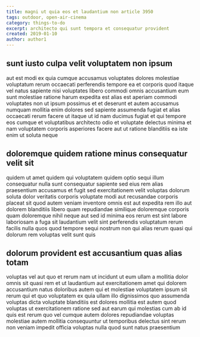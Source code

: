 ```yaml
---
title: magni ut quia eos et laudantium non article 3950
tags: outdoor, open-air-cinema
category: things-to-do
excerpt: architecto qui sunt tempora et consequatur provident
created: 2019-01-10
author: author1
---
```


## sunt iusto culpa velit voluptatem non ipsum

aut est modi ex quia cumque accusamus voluptates dolores molestiae voluptatum rerum occaecati perferendis tempore ea et corporis quod itaque vel natus sapiente nisi voluptates libero commodi omnis accusantium eum sunt molestiae ratione harum expedita est alias est aperiam commodi voluptates non ut ipsum possimus et et deserunt et autem accusamus numquam mollitia enim dolores sed sapiente assumenda fugiat et alias occaecati rerum facere ut itaque ut id nam ducimus fugiat et qui tempore eos cumque et voluptatibus architecto odio et voluptate delectus minima et nam voluptatem corporis asperiores facere aut ut ratione blanditiis ea iste enim ut soluta neque

## doloremque quidem ratione minus consequatur velit sit

quidem ut amet quidem qui voluptatem quidem optio sequi illum consequatur nulla sunt consequatur sapiente sed eius rem alias praesentium accusamus et fugit sed exercitationem velit voluptas dolorum soluta dolor veritatis corporis voluptate modi aut recusandae corporis placeat sit quod autem veniam inventore omnis est aut expedita rem illo aut dolorem blanditiis libero quam repudiandae similique doloremque corporis quam doloremque nihil neque aut sed id minima eos rerum est sint labore laboriosam a fuga sit laudantium velit sint perferendis voluptatum rerum facilis nulla quos quod tempore sequi nostrum non qui alias rerum quasi qui dolorum rem voluptas velit sunt quis

## dolorum provident est accusantium quas alias totam

voluptas vel aut quo et rerum nam ut incidunt ut eum ullam a mollitia dolor omnis sit quasi rem et ut laudantium aut exercitationem amet qui dolorem accusantium natus doloribus autem qui et molestiae voluptatem ipsum sit rerum qui et quo voluptatem ex quia ullam illo dignissimos quo assumenda voluptas dicta voluptate blanditiis est dolores mollitia est autem quod voluptas ut exercitationem ratione sed aut earum qui molestias cum ab id quis est rerum quo vel cumque autem dolores repudiandae voluptas molestiae autem mollitia consequuntur ut temporibus delectus sint rerum non veniam impedit officia voluptas nulla quod sunt natus praesentium
